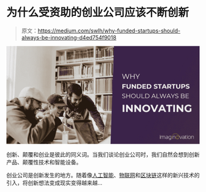 # 为什么受资助的创业公司应该不断创新

> 原文：<https://medium.com/swlh/why-funded-startups-should-always-be-innovating-d4ed754f9018>

![](img/c6b434f1312ff2642a49dfd2c89be030.png)

创新、颠覆和创业是彼此的同义词。当我们谈论创业公司时，我们自然会想到创新产品、颠覆性技术和智能设备。

创业公司是创新发生的地方。随着像[人工智能](https://www.imaginovation.net/services/emerging-technologies/artificial-intelligence/)、[物联网](https://www.imaginovation.net/services/emerging-technologies/internet-of-things/)和[区块链](https://www.imaginovation.net/services/emerging-technologies/blockchain/)这样的新兴技术的引入，将创新想法变成现实变得越来越…